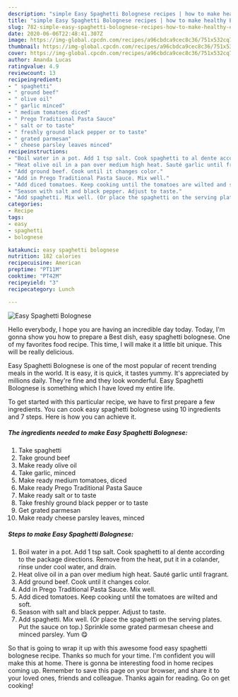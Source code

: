 ```yaml
---
description: "simple Easy Spaghetti Bolognese recipes | how to make healthy Easy Spaghetti Bolognese"
title: "simple Easy Spaghetti Bolognese recipes | how to make healthy Easy Spaghetti Bolognese"
slug: 782-simple-easy-spaghetti-bolognese-recipes-how-to-make-healthy-easy-spaghetti-bolognese
date: 2020-06-06T22:48:41.307Z
image: https://img-global.cpcdn.com/recipes/a96cbdca9cec8c36/751x532cq70/easy-spaghetti-bolognese-recipe-main-photo.jpg
thumbnail: https://img-global.cpcdn.com/recipes/a96cbdca9cec8c36/751x532cq70/easy-spaghetti-bolognese-recipe-main-photo.jpg
cover: https://img-global.cpcdn.com/recipes/a96cbdca9cec8c36/751x532cq70/easy-spaghetti-bolognese-recipe-main-photo.jpg
author: Amanda Lucas
ratingvalue: 4.9
reviewcount: 13
recipeingredient:
- " spaghetti"
- " ground beef"
- " olive oil"
- " garlic minced"
- " medium tomatoes diced"
- " Prego Traditional Pasta Sauce"
- " salt or to taste"
- " freshly ground black pepper or to taste"
- " grated parmesan"
- " cheese parsley leaves minced"
recipeinstructions:
- "Boil water in a pot. Add 1 tsp salt. Cook spaghetti to al dente according to the package directions. Remove from the heat, put it in a colander, rinse under cool water, and drain."
- "Heat olive oil in a pan over medium high heat. Sauté garlic until fragrant."
- "Add ground beef. Cook until it changes color."
- "Add in Prego Traditional Pasta Sauce. Mix well."
- "Add diced tomatoes. Keep cooking until the tomatoes are wilted and soft."
- "Season with salt and black pepper. Adjust to taste."
- "Add spaghetti. Mix well. (Or place the spaghetti on the serving plates. Put the sauce on top.) Sprinkle some grated parmesan cheese and minced parsley. Yum 😋"
categories:
- Recipe
tags:
- easy
- spaghetti
- bolognese

katakunci: easy spaghetti bolognese 
nutrition: 182 calories
recipecuisine: American
preptime: "PT11M"
cooktime: "PT42M"
recipeyield: "3"
recipecategory: Lunch

---
```



![Easy Spaghetti Bolognese](https://img-global.cpcdn.com/recipes/a96cbdca9cec8c36/751x532cq70/easy-spaghetti-bolognese-recipe-main-photo.jpg)

Hello everybody, I hope you are having an incredible day today. Today, I'm gonna show you how to prepare a Best dish, easy spaghetti bolognese. One of my favorites food recipe. This time, I will make it a little bit unique. This will be really delicious.



Easy Spaghetti Bolognese is one of the most popular of recent trending meals in the world. It is easy, it is quick, it tastes yummy. It's appreciated by millions daily. They're fine and they look wonderful. Easy Spaghetti Bolognese is something which I have loved my entire life.


To get started with this particular recipe, we have to first prepare a few ingredients. You can cook easy spaghetti bolognese using 10 ingredients and 7 steps. Here is how you can achieve it.

<!--inarticleads1-->

##### The ingredients needed to make Easy Spaghetti Bolognese:

1. Take  spaghetti
1. Take  ground beef
1. Make ready  olive oil
1. Take  garlic, minced
1. Make ready  medium tomatoes, diced
1. Make ready  Prego Traditional Pasta Sauce
1. Make ready  salt or to taste
1. Take  freshly ground black pepper or to taste
1. Get  grated parmesan
1. Make ready  cheese parsley leaves, minced




<!--inarticleads2-->

##### Steps to make Easy Spaghetti Bolognese:

1. Boil water in a pot. Add 1 tsp salt. Cook spaghetti to al dente according to the package directions. Remove from the heat, put it in a colander, rinse under cool water, and drain.
1. Heat olive oil in a pan over medium high heat. Sauté garlic until fragrant.
1. Add ground beef. Cook until it changes color.
1. Add in Prego Traditional Pasta Sauce. Mix well.
1. Add diced tomatoes. Keep cooking until the tomatoes are wilted and soft.
1. Season with salt and black pepper. Adjust to taste.
1. Add spaghetti. Mix well. (Or place the spaghetti on the serving plates. Put the sauce on top.) Sprinkle some grated parmesan cheese and minced parsley. Yum 😋




So that is going to wrap it up with this awesome food easy spaghetti bolognese recipe. Thanks so much for your time. I'm confident you will make this at home. There is gonna be interesting food in home recipes coming up. Remember to save this page on your browser, and share it to your loved ones, friends and colleague. Thanks again for reading. Go on get cooking!
